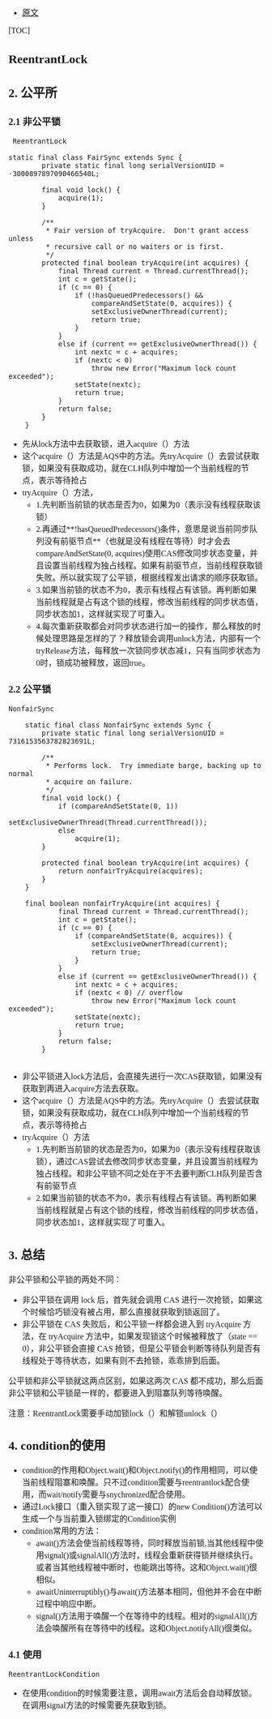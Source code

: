 <font face="Simsun" size=3>

- [原文](https://blog.csdn.net/zy450271923/article/details/106696173)

[TOC]

## ReentrantLock

## 2. 公平所

### 2.1 非公平锁

~~~
 ReentrantLock 

static final class FairSync extends Sync {
        private static final long serialVersionUID = -3000897897090466540L;

        final void lock() {
            acquire(1);
        }

        /**
         * Fair version of tryAcquire.  Don't grant access unless
         * recursive call or no waiters or is first.
         */
        protected final boolean tryAcquire(int acquires) {
            final Thread current = Thread.currentThread();
            int c = getState();
            if (c == 0) {
                if (!hasQueuedPredecessors() &&
                    compareAndSetState(0, acquires)) {
                    setExclusiveOwnerThread(current);
                    return true;
                }
            }
            else if (current == getExclusiveOwnerThread()) {
                int nextc = c + acquires;
                if (nextc < 0)
                    throw new Error("Maximum lock count exceeded");
                setState(nextc);
                return true;
            }
            return false;
        }
    }
~~~
- 先从lock方法中去获取锁，进入acquire（）方法
- 这个acquire（）方法是AQS中的方法。先tryAcquire（）去尝试获取锁，如果没有获取成功，就在CLH队列中增加一个当前线程的节点，表示等待抢占
- tryAcquire（）方法，
  - 1.先判断当前锁的状态是否为0，如果为0（表示没有线程获取该锁）
  - 2.再通过**!hasQueuedPredecessors()条件，意思是说当前同步队列没有前驱节点**（也就是没有线程在等待）时才会去compareAndSetState(0, acquires)使用CAS修改同步状态变量，并且设置当前线程为独占线程。如果有前驱节点，当前线程获取锁失败。所以就实现了公平锁，根据线程发出请求的顺序获取锁。
  - 3.如果当前锁的状态不为0，表示有线程占有该锁。再判断如果当前线程就是占有这个锁的线程，修改当前线程的同步状态值，同步状态加1，这样就实现了可重入。
  - 4.每次重新获取都会对同步状态进行加一的操作，那么释放的时候处理思路是怎样的了？释放锁会调用unlock方法，内部有一个tryRelease方法，每释放一次锁同步状态减1，只有当同步状态为0时，锁成功被释放，返回true。

### 2.2 公平锁

~~~
NonfairSync

    static final class NonfairSync extends Sync {
        private static final long serialVersionUID = 7316153563782823691L;

        /**
         * Performs lock.  Try immediate barge, backing up to normal
         * acquire on failure.
         */
        final void lock() {
            if (compareAndSetState(0, 1))
                setExclusiveOwnerThread(Thread.currentThread());
            else
                acquire(1);
        }

        protected final boolean tryAcquire(int acquires) {
            return nonfairTryAcquire(acquires);
        }
    }
    
    final boolean nonfairTryAcquire(int acquires) {
            final Thread current = Thread.currentThread();
            int c = getState();
            if (c == 0) {
                if (compareAndSetState(0, acquires)) {
                    setExclusiveOwnerThread(current);
                    return true;
                }
            }
            else if (current == getExclusiveOwnerThread()) {
                int nextc = c + acquires;
                if (nextc < 0) // overflow
                    throw new Error("Maximum lock count exceeded");
                setState(nextc);
                return true;
            }
            return false;
        }
    
~~~
- 非公平锁进入lock方法后，会直接先进行一次CAS获取锁，如果没有获取到再进入acquire方法去获取。
- 这个acquire（）方法是AQS中的方法。先tryAcquire（）去尝试获取锁，如果没有获取成功，就在CLH队列中增加一个当前线程的节点，表示等待抢占
- tryAcquire（）方法
  - 1.先判断当前锁的状态是否为0，如果为0（表示没有线程获取该锁），通过CAS尝试去修改同步状态变量，并且设置当前线程为独占线程。和非公平锁不同之处在于不去要判断CLH队列是否含有前驱节点
  - 2.如果当前锁的状态不为0，表示有线程占有该锁。再判断如果当前线程就是占有这个锁的线程，修改当前线程的同步状态值，同步状态加1，这样就实现了可重入。

## 3. 总结

非公平锁和公平锁的两处不同：

- 非公平锁在调用 lock 后，首先就会调用 CAS 进行一次抢锁，如果这个时候恰巧锁没有被占用，那么直接就获取到锁返回了。
- 非公平锁在 CAS 失败后，和公平锁一样都会进入到 tryAcquire 方法，在 tryAcquire 方法中，如果发现锁这个时候被释放了（state == 0），非公平锁会直接 CAS 抢锁，但是公平锁会判断等待队列是否有线程处于等待状态，如果有则不去抢锁，乖乖排到后面。

公平锁和非公平锁就这两点区别，如果这两次 CAS 都不成功，那么后面非公平锁和公平锁是一样的，都要进入到阻塞队列等待唤醒。

注意：ReentrantLock需要手动加锁lock（）和解锁unlock（）

## 4. condition的使用

- condition的作用和Object.wait()和Object.notify()的作用相同，可以使当前线程阻塞和唤醒。只不过condition需要与reentrantlock配合使用，而wait/notify需要与snychronized配合使用。
- 通过Lock接口（重入锁实现了这一接口）的new Condition()方法可以生成一个与当前重入锁绑定的Condition实例
- condition常用的方法：
  - await()方法会使当前线程等待，同时释放当前锁,当其他线程中使用signal()或signalAll()方法时，线程会重新获得锁并继续执行。或者当其他线程被中断时，也能跳出等待。这和Object.wait()很相似。
  - awaitUninterruptibly()与await()方法基本相同，但他并不会在中断过程中响应中断。
  - signal()方法用于唤醒一个在等待中的线程。相对的signalAll()方法会唤醒所有在等待中的线程。这和Object.notifyAll()很类似。

### 4.1 使用

~~~
ReentrantLockCondition
~~~
- 在使用condition的时候需要注意，调用await方法后会自动释放锁。在调用signal方法的时候需要先获取到锁。


</font>